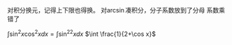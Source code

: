 对积分换元，记得上下限也得换。
对$\arcsin$凑积分，分子系数放到了分母
系数乘错了

$\int \sin^2x\cos^2xdx=\int\sin^22xdx$
$\int \frac{1}{2+\cos x}$

